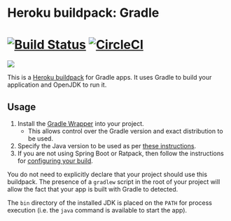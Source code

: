 # Heroku buildpack: Gradle

[![Build Status](https://travis-ci.org/heroku/heroku-buildpack-gradle.svg?branch=master)](https://travis-ci.org/heroku/heroku-buildpack-gradle)
[![CircleCI](https://circleci.com/gh/heroku/heroku-buildpack-gradle/tree/master.svg?style=svg)](https://circleci.com/gh/heroku/heroku-buildpack-gradle/tree/master)
=========================

![](https://cloud.githubusercontent.com/assets/51578/18790734/e1a0bba8-817d-11e6-864e-de501a437ec5.png)

This is a [Heroku buildpack](http://devcenter.heroku.com/articles/buildpack) for Gradle apps.
It uses Gradle to build your application and OpenJDK to run it.

## Usage

1. Install the [Gradle Wrapper](http://www.gradle.org/docs/current/userguide/gradle_wrapper.html) into your project.
    - This allows control over the Gradle version and exact distribution to be used.
2. Specify the Java version to be used as per [these instructions](https://devcenter.heroku.com/articles/java-support#specifying-a-java-version).
3. If you are not using Spring Boot or Ratpack, then follow the instructions for [configuring your build](https://devcenter.heroku.com/articles/deploying-gradle-apps-on-heroku).

You do not need to explicitly declare that your project should use this buildpack.
The presence of a `gradlew` script in the root of your project will allow the fact that your app is built with Gradle to detected.

The `bin` directory of the installed JDK is placed on the `PATH` for process execution (i.e. the `java` command is available to start the app).
